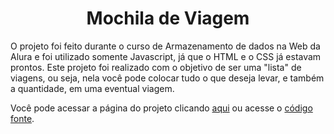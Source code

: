 <h1 align = "center">Mochila de Viagem</h1>

O projeto foi feito durante o curso de Armazenamento de dados na Web da Alura e foi utilizado somente Javascript, já que o HTML e o CSS já estavam prontos. 
Este projeto foi realizado com o objetivo de ser uma "lista" de viagens, ou seja, nela você pode colocar tudo o que deseja levar, e também a quantidade, em uma eventual viagem.

Você pode acessar a página do projeto clicando <a href="https://mochila-de-viagem-xi-beryl.vercel.app/">aqui</a> ou acesse o <a href="https://github.com/EricArimura/mochila-de-viagem">código fonte</a>.

